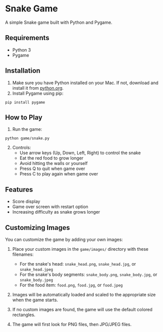 # Snake Game

A simple Snake game built with Python and Pygame.

## Requirements

- Python 3
- Pygame

## Installation

1. Make sure you have Python installed on your Mac. If not, download and install it from [python.org](https://python.org).
2. Install Pygame using pip:

```
pip install pygame
```

## How to Play

1. Run the game:

```
python game/snake.py
```

2. Controls:
   - Use arrow keys (Up, Down, Left, Right) to control the snake
   - Eat the red food to grow longer
   - Avoid hitting the walls or yourself
   - Press Q to quit when game over
   - Press C to play again when game over

## Features

- Score display
- Game over screen with restart option
- Increasing difficulty as snake grows longer

## Customizing Images

You can customize the game by adding your own images:

1. Place your custom images in the `game/images/` directory with these filenames:
   - For the snake's head: `snake_head.png`, `snake_head.jpg`, or `snake_head.jpeg`
   - For the snake's body segments: `snake_body.png`, `snake_body.jpg`, or `snake_body.jpeg`
   - For the food item: `food.png`, `food.jpg`, or `food.jpeg`

2. Images will be automatically loaded and scaled to the appropriate size when the game starts.

3. If no custom images are found, the game will use the default colored rectangles.

4. The game will first look for PNG files, then JPG/JPEG files.